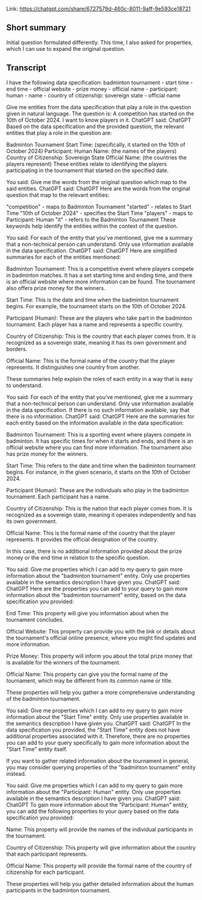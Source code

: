 Link: https://chatgpt.com/share/6727579d-460c-8011-9aff-9e593ce18721

## Short summary

Initial question formulated differently. This time, I also asked for properties, which I can use to expand the original question.

## Transcript

I have the following data specification: 
badminton tournament
	- start time
	- end time
	- official website
	- prize money
	- official name
	- participant: human
		- name
		- country of citizenship: sovereign state
			- official name

Give me entities from the data specification that play a role in the question given in natural language. The question is:
A competition has started on the 10th of October 2024. I want to know players in it.
ChatGPT said:
ChatGPT
Based on the data specification and the provided question, the relevant entities that play a role in the question are:

Badminton Tournament
Start Time: (specifically, it started on the 10th of October 2024)
Participant: Human
Name: (the names of the players)
Country of Citizenship: Sovereign State
Official Name: (the countries the players represent)
These entities relate to identifying the players participating in the tournament that started on the specified date.

You said:
Give me the words from the original question which map to the said entities.
ChatGPT said:
ChatGPT
Here are the words from the original question that map to the relevant entities:

"competition" - maps to Badminton Tournament
"started" - relates to Start Time
"10th of October 2024" - specifies the Start Time
"players" - maps to Participant: Human
"it" - refers to the Badminton Tournament
These keywords help identify the entities within the context of the question.

You said:
For each of the entity that you've mentioned, give me a summary that a non-technical person can understand. Only use information available in the data specification.
ChatGPT said:
ChatGPT
Here are simplified summaries for each of the entities mentioned:

Badminton Tournament: This is a competitive event where players compete in badminton matches. It has a set starting time and ending time, and there is an official website where more information can be found. The tournament also offers prize money for the winners.

Start Time: This is the date and time when the badminton tournament begins. For example, the tournament starts on the 10th of October 2024.

Participant (Human): These are the players who take part in the badminton tournament. Each player has a name and represents a specific country.

Country of Citizenship: This is the country that each player comes from. It is recognized as a sovereign state, meaning it has its own government and borders.

Official Name: This is the formal name of the country that the player represents. It distinguishes one country from another.

These summaries help explain the roles of each entity in a way that is easy to understand.

You said:
For each of the entity that you've mentioned, give me a summary that a non-technical person can understand. Only use information available in the data specification. If there is no such information available, say that there is no information.
ChatGPT said:
ChatGPT
Here are the summaries for each entity based on the information available in the data specification:

Badminton Tournament: This is a sporting event where players compete in badminton. It has specific times for when it starts and ends, and there is an official website where you can find more information. The tournament also has prize money for the winners.

Start Time: This refers to the date and time when the badminton tournament begins. For instance, in the given scenario, it starts on the 10th of October 2024.

Participant (Human): These are the individuals who play in the badminton tournament. Each participant has a name.

Country of Citizenship: This is the nation that each player comes from. It is recognized as a sovereign state, meaning it operates independently and has its own government.

Official Name: This is the formal name of the country that the player represents. It provides the official designation of the country.

In this case, there is no additional information provided about the prize money or the end time in relation to the specific question.

You said:
Give me properties which I can add to my query to gain more information about the "badminton tournament" entity. Only use properties available in the semantics description I have given you.
ChatGPT said:
ChatGPT
Here are the properties you can add to your query to gain more information about the "badminton tournament" entity, based on the data specification you provided:

End Time: This property will give you information about when the tournament concludes.

Official Website: This property can provide you with the link or details about the tournament's official online presence, where you might find updates and more information.

Prize Money: This property will inform you about the total prize money that is available for the winners of the tournament.

Official Name: This property can give you the formal name of the tournament, which may be different from its common name or title.

These properties will help you gather a more comprehensive understanding of the badminton tournament.

You said:
Give me properties which I can add to my query to gain more information about the "Start Time" entity. Only use properties available in the semantics description I have given you.
ChatGPT said:
ChatGPT
In the data specification you provided, the "Start Time" entity does not have additional properties associated with it. Therefore, there are no properties you can add to your query specifically to gain more information about the "Start Time" entity itself.

If you want to gather related information about the tournament in general, you may consider querying properties of the "badminton tournament" entity instead.

You said:
Give me properties which I can add to my query to gain more information about the "Participant: Human" entity. Only use properties available in the semantics description I have given you.
ChatGPT said:
ChatGPT
To gain more information about the "Participant: Human" entity, you can add the following properties to your query based on the data specification you provided:

Name: This property will provide the names of the individual participants in the tournament.

Country of Citizenship: This property will give information about the country that each participant represents.

Official Name: This property will provide the formal name of the country of citizenship for each participant.

These properties will help you gather detailed information about the human participants in the badminton tournament.